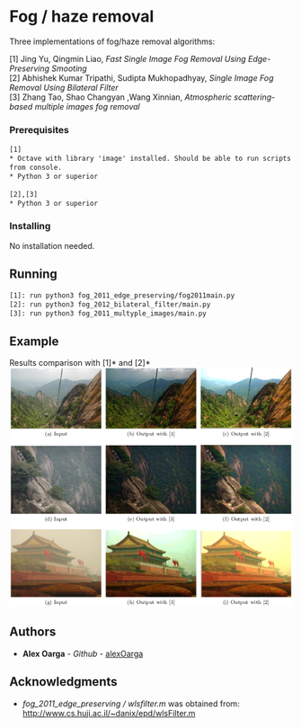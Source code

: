 # Fog / haze removal

Three implementations of fog/haze removal algorithms:

[1] 	Jing Yu, Qingmin Liao, *Fast Single Image Fog Removal Using Edge-Preserving Smooting*    
[2]	Abhishek Kumar Tripathi, Sudipta Mukhopadhyay, *Single Image Fog Removal Using Bilateral Filter*    
[3] 	Zhang Tao, Shao Changyan ,Wang Xinnian, *Atmospheric scattering-based multiple images fog removal*      

### Prerequisites

```
[1]
* Octave with library 'image' installed. Should be able to run scripts from console.
* Python 3 or superior

[2],[3]
* Python 3 or superior
```

### Installing

No installation needed.

## Running 

```
[1]: run python3 fog_2011_edge_preserving/fog2011main.py
[2]: run python3 fog_2012_bilateral_filter/main.py
[3]: run python3 fog_2011_multyple_images/main.py
```

## Example

Results comparison with [1]* and [2]*   
![Example](/images/results.png)

## Authors

* **Alex Oarga** - *Github* - [alexOarga](https://github.com/alexOarga)

## Acknowledgments

* *fog_2011_edge_preserving / wlsfilter.m*  was obtained from:
 http://www.cs.huji.ac.il/~danix/epd/wlsFilter.m

